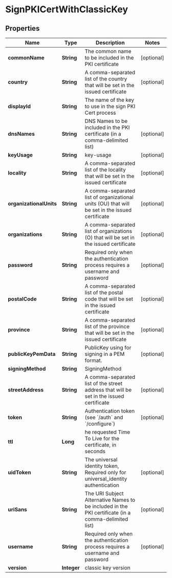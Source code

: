

# SignPKICertWithClassicKey

## Properties

Name | Type | Description | Notes
------------ | ------------- | ------------- | -------------
**commonName** | **String** | The common name to be included in the PKI certificate |  [optional]
**country** | **String** | A comma-separated list of the country that will be set in the issued certificate |  [optional]
**displayId** | **String** | The name of the key to use in the sign PKI Cert process | 
**dnsNames** | **String** | DNS Names to be included in the PKI certificate (in a comma-delimited list) |  [optional]
**keyUsage** | **String** | key-usage |  [optional]
**locality** | **String** | A comma-separated list of the locality that will be set in the issued certificate |  [optional]
**organizationalUnits** | **String** | A comma-separated list of organizational units (OU) that will be set in the issued certificate |  [optional]
**organizations** | **String** | A comma-separated list of organizations (O) that will be set in the issued certificate |  [optional]
**password** | **String** | Required only when the authentication process requires a username and password |  [optional]
**postalCode** | **String** | A comma-separated list of the postal code that will be set in the issued certificate |  [optional]
**province** | **String** | A comma-separated list of the province that will be set in the issued certificate |  [optional]
**publicKeyPemData** | **String** | PublicKey using for signing in a PEM format. |  [optional]
**signingMethod** | **String** | SigningMethod | 
**streetAddress** | **String** | A comma-separated list of the street address that will be set in the issued certificate |  [optional]
**token** | **String** | Authentication token (see &#x60;/auth&#x60; and &#x60;/configure&#x60;) |  [optional]
**ttl** | **Long** | he requested Time To Live for the certificate, in seconds | 
**uidToken** | **String** | The universal identity token, Required only for universal_identity authentication |  [optional]
**uriSans** | **String** | The URI Subject Alternative Names to be included in the PKI certificate (in a comma-delimited list) |  [optional]
**username** | **String** | Required only when the authentication process requires a username and password |  [optional]
**version** | **Integer** | classic key version | 



